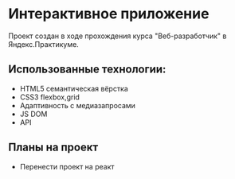 # Интерактивное приложение
Проект создан в ходе прохождения курса "Веб-разработчик" в Яндекс.Практикуме. 
## Использованные технологии:
 - HTML5 семантическая вёрстка
 - CSS3 flexbox,grid
 - Адаптивность с медиазапросами
 - JS DOM
 - API

## Планы на проект
 - Перенести проект на реакт

 

